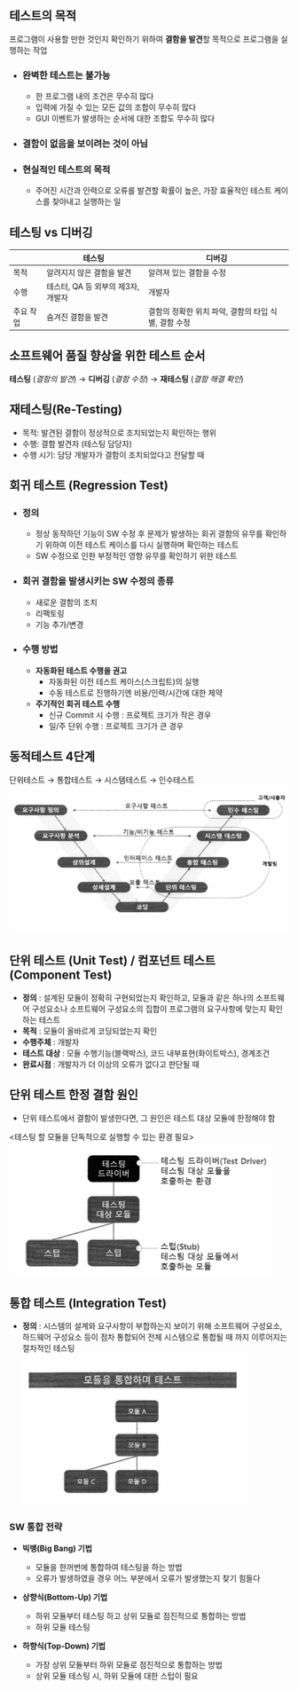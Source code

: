 ## 테스트의 목적

프로그램이 사용할 만한 것인지 확인하기 위하여 **결함을 발견**할 목적으로 프로그램을 실행하는 작업

- ### 완벽한 테스트는 불가능
    - 한 프로그램 내의 조건은 무수히 많다
    - 입력에 가질 수 있는 모든 값의 조합이 무수히 많다
    - GUI 이벤트가 발생하는 순서에 대한 조합도 무수히 많다

- ### 결함이 없음을 보이려는 것이 아님

- ### 현실적인 테스트의 목적
    - 주어진 시간과 인력으로 오류를 발견할 확률이 높은, 가장 효율적인 테스트 케이스를 찾아내고 실행하는 일

## 테스팅 vs 디버깅

|    | 테스팅                                   | 디버깅                        |
|--------|------------------------------------------|--------------------------------|
| 목적   | 알려지지 않은 결함을 발견                | 알려져 있는 결함을 수정   |
| 수행   | 테스터, QA 등 외부의 제3자, 개발자       | 개발자                        |
| 주요 작업 | 숨겨진 결함을 발견                        | 결함의 정확한 위치 파악, 결함의 타입 식별, 결함 수정 |

## 소프트웨어 품질 향상을 위한 테스트 순서
**테스팅** (*결함의 발견*) &rarr; **디버깅** (*결함 수정*) &rarr; **재테스팅** (*결함 해결 확인*) 

## 재테스팅(Re-Testing)
- 목적: 발견된 결함이 정상적으로 조치되었는지 확인하는 행위
- 수행: 결함 발견자 (테스팅 담당자)
- 수행 시기: 담당 개발자가 결함이 조치되었다고 전달할 때

## 회귀 테스트 (Regression Test) 
- ### 정의
    - 정상 동작하던 기능이 SW 수정 후 문제가 발생하는 회귀 결함의 유무를 확인하기 위하여 이전 테스트 케이스를 다시 실행하며 확인하는 테스트
    - SW 수정으로 인한 부정적인 영향 유무를 확인하기 위한 테스트
- ### 회귀 결함을 발생시키는 SW 수정의 종류
    - 새로운 결함의 조치
    - 리팩토링
    - 기능 추가/변경
- ### 수행 방법
    - **자동화된 테스트 수행을 권고**
        - 자동화된 이전 테스트 케이스(스크립트)의 실행
        - 수동 테스트로 진행하기엔 비용/인력/시간에 대한 제약
    - **주기적인 회귀 테스트 수행**
        - 신규 Commit 시 수행 : 프로젝트 크기가 작은 경우
        - 일/주 단위 수행 : 프로젝트 크기가 큰 경우
## 동적테스트 4단계
단위테스트 &rarr; 통합테스트 &rarr; 시스템테스트 &rarr; 인수테스트
![alt text](img/Dynamic_Test_steps.png)

## 단위 테스트 (Unit Test) / 컴포넌트 테스트 (Component Test)
- **정의** : 설계된 모듈이 정확히 구현되었는지 확인하고, 모듈과 같은 하나의 소프트웨어 구성요소나 소프트웨어 구성요소의 집합이 프로그램의 요구사항에 맞는지 확인하는 테스트  
- **목적** : 모듈이 올바르게 코딩되었는지 확인
- **수행주체** : 개발자
- **테스트 대상** : 모듈 수행기능(블랙박스), 코드 내부표현(화이트박스), 경계조건
- **완료시점** : 개발자가 더 이상의 오류가 없다고 판단될 때

## 단위 테스트 한정 결함 원인
- 단위 테스트에서 결함이 발생한다면, 그 원인은 테스트 대상 모듈에 한정해야 함

<테스팅 할 모듈을 단독적으로 실행할 수 있는 환경 필요><br>
![alt text](img/UnitTest_module.png)

## 통합 테스트 (Integration Test)
- **정의** : 시스템의 설계와 요구사항이 부합하는지 보이기 위해 소프트웨어 구성요소, 하드웨어 구성요소 등이 점차 통합되어 전체 시스템으로 통합될 때 까지 이루어지는 절차적인 테스팅<br>
![alt text](img/IntegrationTest_module.png)

### SW 통합 전략
- **빅뱅(Big Bang) 기법**
  - 모듈을 한꺼번에 통합하여 테스팅을 하는 방법
  - 오류가 발생하였을 경우 어느 부분에서 오류가 발생했는지 찾기 힘들다

- **상향식(Bottom-Up) 기법**
  - 하위 모듈부터 테스팅 하고 상위 모듈로 점진적으로 통합하는 방법
  - 하위 모듈 테스팅

- **하향식(Top-Down) 기법**
  - 가장 상위 모듈부터 하위 모듈로 점진적으로 통합하는 방법
  - 상위 모듈 테스팅 시, 하위 모듈에 대한 스텁이 필요
